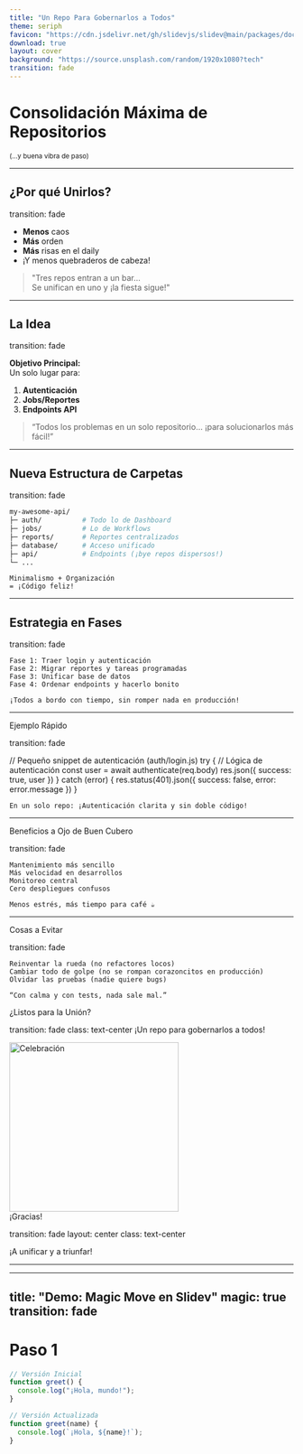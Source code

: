 ```yaml
---
title: "Un Repo Para Gobernarlos a Todos"
theme: seriph
favicon: "https://cdn.jsdelivr.net/gh/slidevjs/slidev@main/packages/docs/public/favicon.png"
download: true
layout: cover
background: "https://source.unsplash.com/random/1920x1080?tech"
transition: fade
---
```


# Consolidación Máxima de Repositorios

<small>(...y buena vibra de paso)</small>

---

## ¿Por qué Unirlos?

transition: fade

- **Menos** caos
- **Más** orden
- **Más** risas en el daily
- ¡Y menos quebraderos de cabeza!

<v-click>

> "Tres repos entran a un bar…  
> Se unifican en uno y ¡la fiesta sigue!"

</v-click>

---

## La Idea

transition: fade

**Objetivo Principal:**  
Un solo lugar para:

1. **Autenticación**
2. **Jobs/Reportes**
3. **Endpoints API**

<v-click>

> “Todos los problemas en un solo repositorio… ¡para solucionarlos más fácil!”

</v-click>

---

## Nueva Estructura de Carpetas

transition: fade

```bash
my-awesome-api/
├─ auth/          # Todo lo de Dashboard
├─ jobs/          # Lo de Workflows
├─ reports/       # Reportes centralizados
├─ database/      # Acceso unificado
├─ api/           # Endpoints (¡bye repos dispersos!)
└─ ...
```

<v-click>

    Minimalismo + Organización
    = ¡Código feliz!

</v-click>

---

## Estrategia en Fases

transition: fade

    Fase 1: Traer login y autenticación
    Fase 2: Migrar reportes y tareas programadas
    Fase 3: Unificar base de datos
    Fase 4: Ordenar endpoints y hacerlo bonito

<v-click>

    ¡Todos a bordo con tiempo, sin romper nada en producción!

</v-click>

---

Ejemplo Rápido

transition: fade

// Pequeño snippet de autenticación (auth/login.js)
try {
  // Lógica de autenticación
  const user = await authenticate(req.body)
  res.json({ success: true, user })
} catch (error) {
  res.status(401).json({ success: false, error: error.message })
}

<v-click>

    En un solo repo: ¡Autenticación clarita y sin doble código!

</v-click>

---

Beneficios a Ojo de Buen Cubero

transition: fade

    Mantenimiento más sencillo
    Más velocidad en desarrollos
    Monitoreo central
    Cero despliegues confusos

<v-click>

    Menos estrés, más tiempo para café ☕

</v-click>

---

Cosas a Evitar

transition: fade

    Reinventar la rueda (no refactores locos)
    Cambiar todo de golpe (no se rompan corazoncitos en producción)
    Olvidar las pruebas (nadie quiere bugs)

<v-click>

    “Con calma y con tests, nada sale mal.”

</v-click>
¿Listos para la Unión?

transition: fade class: text-center
¡Un repo para gobernarlos a todos!
<div v-click> <img src="https://media.giphy.com/media/l4FGpP4lxGGgK5CBW/giphy.gif" alt="Celebración" width="300"/> </div>
¡Gracias!

transition: fade layout: center class: text-center

¡A unificar y a triunfar!

---

---
title: "Demo: Magic Move en Slidev"
magic: true
transition: fade
---

# Paso 1

```js
// Versión Inicial
function greet() {
  console.log("¡Hola, mundo!");
}
```

```js
// Versión Actualizada
function greet(name) {
  console.log(`¡Hola, ${name}!`);
}
```
